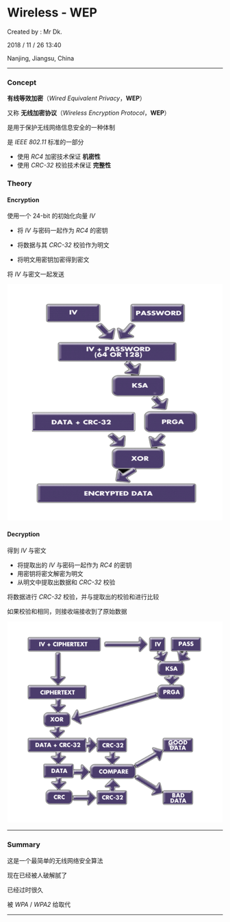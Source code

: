 # Wireless - WEP

Created by : Mr Dk.

2018 / 11 / 26 13:40

Nanjing, Jiangsu, China

---

### Concept

__有线等效加密__（_Wired Equivalent Privacy_，__WEP__）

又称 __无线加密协议__（_Wireless Encryption Protocol_，__WEP__）

是用于保护无线网络信息安全的一种体制

是 _IEEE 802.11_ 标准的一部分

* 使用 _RC4_ 加密技术保证 __机密性__
* 使用 _CRC-32_ 校验技术保证 __完整性__

### Theory

#### Encryption

使用一个 24-bit 的初始化向量 _IV_

* 将 _IV_ 与密码一起作为 _RC4_ 的密钥

* 将数据与其 _CRC-32_ 校验作为明文

* 将明文用密钥加密得到密文

将 _IV_ 与密文一起发送

![wep-encryption](../img/wep-encryption.png)

#### Decryption

得到 _IV_ 与密文

* 将提取出的 _IV_ 与密码一起作为 _RC4_ 的密钥
* 用密钥将密文解密为明文
* 从明文中提取出数据和 _CRC-32_ 校验

将数据进行 _CRC-32_ 校验，并与提取出的校验和进行比较

如果校验和相同，则接收端接收到了原始数据

![wep-decryption](../img/wep-decryption.png)

---

### Summary

这是一个最简单的无线网络安全算法

现在已经被人破解腻了

已经过时很久

被 _WPA_ / _WPA2_ 给取代

---

